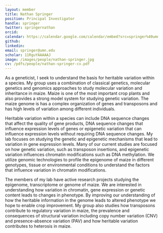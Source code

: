 ```yaml
---
layout: member
title: Nathan Springer
position: Principal Investigator
handle: springer
twitter: springernathan
orcid: 
calendar: https://calendar.google.com/calendar/embed?src=springer%40umn.edu&ctz=America%2FChicago
github:
linkedin:
email: springer@umn.edu
scholar: 11RguYAAAAAJ
image: /images/people/nathan-springer.jpg
cv: /pdfs/people/nathan-springer-cv.pdf
---
```


As a geneticist, I seek to understand the basis for heritable variation within a species. My group uses a combination of classical genetics, molecular genetics and genomics approaches to study molecular variation and inheritance in maize. Maize is one of the most important crop plants and also provides a strong model system for studying genetic variation. The maize genome is has a complex organization of genes and transposons and has high levels of variation among different individuals.

Heritable variation within a species can include DNA sequence changes that affect the quality of gene products, DNA sequence changes that influence expression levels of genes or epigenetic variation that can influence expression levels without requiring DNA sequence changes. My lab focuses on studying the genetic and epigenetic mechanisms that lead to variation in gene expression levels. Many of our current studies are focused on how genetic variation, such as transposon insertions, and epigenetic variation influences chromatin modifications such as DNA methylation. We utilize genomic technologies to profile the epigenome of maize in different genotypes, tissue or environmental conditions to understand the factors that influence variation in chromatin modifications.

The members of my lab have active research projects studying the epigenome, transcriptome or genome of maize. We are interested in understanding how variation in chromatin, gene expression or genetic content leads to changes in phenotype. By improving our understanding of how the heritable information in the genome leads to altered phenotype we hope to enable crop improvement. My group also studies how transposons contribute to regulatory variation in maize, the prevalence and consequences of structural variation including copy number variation (CNV) and presence-absence variation (PAV) and how heritable variation contributes to heterosis in maize.